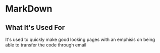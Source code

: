 # MarkDown
## What It's Used For
It's used to quickly make good looking pages with an emphisis on being able to transfer the code through email
